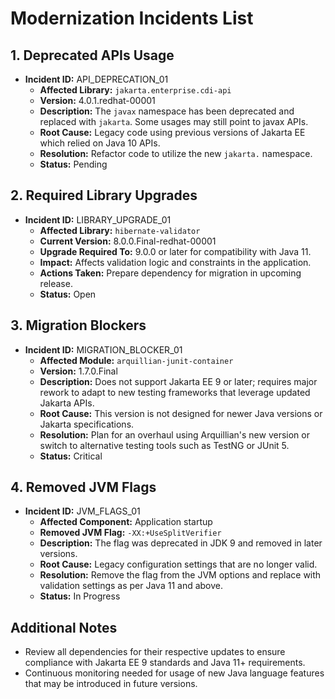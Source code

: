 # Modernization Incidents List

## 1. Deprecated APIs Usage
- **Incident ID:** API_DEPRECATION_01
  - **Affected Library:** `jakarta.enterprise.cdi-api`
  - **Version:** 4.0.1.redhat-00001
  - **Description:** The `javax` namespace has been deprecated and replaced with `jakarta`. Some usages may still point to javax APIs.
  - **Root Cause:** Legacy code using previous versions of Jakarta EE which relied on Java 10 APIs.
  - **Resolution:** Refactor code to utilize the new `jakarta.` namespace.
  - **Status:** Pending

## 2. Required Library Upgrades
- **Incident ID:** LIBRARY_UPGRADE_01
  - **Affected Library:** `hibernate-validator`
  - **Current Version:** 8.0.0.Final-redhat-00001
  - **Upgrade Required To:** 9.0.0 or later for compatibility with Java 11.
  - **Impact:** Affects validation logic and constraints in the application.
  - **Actions Taken:** Prepare dependency for migration in upcoming release.
  - **Status:** Open

## 3. Migration Blockers
- **Incident ID:** MIGRATION_BLOCKER_01
  - **Affected Module:** `arquillian-junit-container`
  - **Version:** 1.7.0.Final
  - **Description:** Does not support Jakarta EE 9 or later; requires major rework to adapt to new testing frameworks that leverage updated Jakarta APIs.
  - **Root Cause:** This version is not designed for newer Java versions or Jakarta specifications.
  - **Resolution:** Plan for an overhaul using Arquillian's new version or switch to alternative testing tools such as TestNG or JUnit 5.
  - **Status:** Critical

## 4. Removed JVM Flags
- **Incident ID:** JVM_FLAGS_01
  - **Affected Component:** Application startup
  - **Removed JVM Flag:** `-XX:+UseSplitVerifier`
  - **Description:** The flag was deprecated in JDK 9 and removed in later versions.
  - **Root Cause:** Legacy configuration settings that are no longer valid.
  - **Resolution:** Remove the flag from the JVM options and replace with validation settings as per Java 11 and above.
  - **Status:** In Progress

## Additional Notes
- Review all dependencies for their respective updates to ensure compliance with Jakarta EE 9 standards and Java 11+ requirements.
- Continuous monitoring needed for usage of new Java language features that may be introduced in future versions.